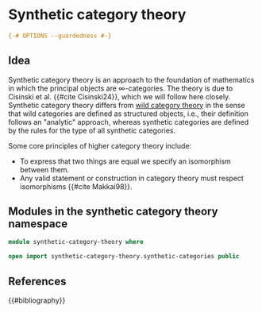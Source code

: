 # Synthetic category theory

```agda
{-# OPTIONS --guardedness #-}
```

## Idea

Synthetic category theory is an approach to the foundation of mathematics in
which the principal objects are ∞-categories. The theory is due to Cisinski et
al. {{#cite Cisinski24}}, which we will follow here closely. Synthetic category
theory differs from [wild category theory](wild-category-theory.md) in the sense
that wild categories are defined as structured objects, i.e., their definition
follows an "analytic" approach, whereas synthetic categories are defined by the
rules for the type of all synthetic categories.

Some core principles of higher category theory include:

- To express that two things are equal we specify an isomorphism between them.
- Any valid statement or construction in category theory must respect
  isomorphisms {{#cite Makkai98}}.

## Modules in the synthetic category theory namespace

```agda
module synthetic-category-theory where

open import synthetic-category-theory.synthetic-categories public
```

## References

{{#bibliography}}
